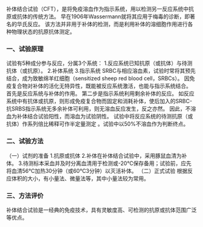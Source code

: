 


补体结合试验（CFT），是将免疫溶血作为指示系统，用以检测另一反应系统中抗原或抗体的传统方法。
早在1906年Wassermann就将其应用于梅毒的诊断，即著名的华氏反应。
该方法并非用于补体的检测，而是利用补体的溶细胞作用进行各种物理状态的抗原抗体测定。

### 一、试验原理 
试验有5种成分参与反应，分属3个系统：
1.反应系统已知抗原（或抗体）与待测抗体（或抗原）。
2.补体系统
3.指示系统 SRBC与相应溶血素，试验时常将其预先结合，成为致敏绵羊红细胞（sensitized sheep red blood cell，SRBCs）。
因免疫复合物对补体的活化无特异性，既能被反应系统激活，也能与指示系统结合。
首先是反应系统与补体的作用。
第二步是指示系统利用剩余补体的反应。
如反应系统中有抗体或抗原，则形成免疫复合物而固定和消耗补体，使后加入的SRBC-抗SRBS指示系统无多余补体可利用，则无溶血反应发生，反之亦然。
因此，不溶血为补体结合试验阳性，而溶血为试验阴性。
试验中将反应系统的待测抗原（或抗体）作系列倍比稀释可作半定量测定 。试验中以50%不溶血作为判断终点。

### 二、试验方法
（一）试剂的准备
1.抗原或抗体
2.补体在补体结合试验中，采用豚鼠血清为补体。
3.待测标本采血并及时分离血清用于检测或-20℃保存备用；试验前，应先将血清56℃加热30分钟（或60℃3分钟）以灭活补体。
（二）正式试验
根据反应体积的大小，有小量法、微量法等，其中小量法较为常用。

### 三、方法评价
补体结合试验是一经典的免疫技术，具有灵敏度高、可检测的抗原或抗体范围广泛等优点。
